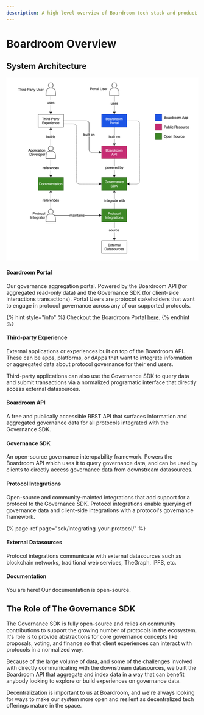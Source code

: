 ```yaml
---
description: A high level overview of Boardroom tech stack and product offerings.
---
```


# Boardroom Overview

## System Architecture

![](.gitbook/assets/screen-shot-2021-04-27-at-6.46.31-pm.png)

#### Boardroom Portal

Our governance aggregation portal. Powered by the Boardroom API \(for aggregated read-only data\) and the Governance SDK \(for client-side interactions transactions\). Portal Users are protocol stakeholders that want to engage in protocol governance across any of our supported protocols.

{% hint style="info" %}
Checkout the Boardroom Portal [here](https://app.boardroom.info).
{% endhint %}

#### Third-party Experience

External applications or experiences built on top of the Boardroom API. These can be apps, platforms, or dApps that want to integrate information or aggregated data about protocol governance for their end users.

Third-party applications can also use the Governance SDK to query data and submit transactions via a normalized programatic interface that directly access external datasources.

#### Boardroom API

A free and publically accessible REST API that surfaces information and aggregated governance data for all protocols integrated with the Governance SDK.

#### Governance SDK

An open-source governance interopability framework. Powers the Boardroom API which uses it to query governance data, and can be used by clients to directly access governance data from downstream datasources.

#### Protocol Integrations

Open-source and community-mainted integrations that add support for a protocol to the Governance SDK. Protocol integrations enable querying of governance data and client-side integrations with a protocol's governance framework.

{% page-ref page="sdk/integrating-your-protocol/" %}

#### External Datasources

Protocol integrations communicate with external datasources such as blockchain networks, traditional web services, TheGraph, IPFS, etc.

#### Documentation

You are here! Our documentation is open-source.

## The Role of The Governance SDK

The Governance SDK is fully open-source and relies on community contributions to support the growing number of protocols in the ecosystem. It's role is to provide abstractions for core governance concepts like proposals, voting, and finance so that client experiences can interact with protocols in a normalized way. 

Because of the large volume of data, and some of the challenges involved with directly communicating with the downstream datasources, we built the Boardroom API that aggregate and index data in a way that can benefit anybody looking to explore or build experiences on governance data.

Decentralization is important to us at Boardroom, and we're always looking for ways to make our system more open and resilent as decentralized tech offerings mature in the space. 

